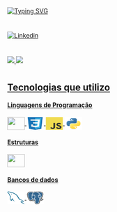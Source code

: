 <!-- Saudação -->

<div>
    <a href="https://git.io/typing-svg"><img src="https://readme-typing-svg.herokuapp.com?font=Fira+Code&pause=1000&color=FFFFFF&center=falso&vCenter=falso&repeat=verdadeiro&width=435&lines=Ol%C3%A1!+eu+sou+o+Kevin+Fonseca." alt="Typing SVG" /></a>
</div>

#
<!-- Redes Sociais -->

[![Linkedin](https://img.shields.io/badge/LinkedIn-0077B5?style=for-the-badge&logo=linkedin&logoColor=white)](https://www.linkedin.com/in/kevin-fonseca-924239236/)

#
<!-- Status da conta Kevin Fonseca -->

<div>
  <a href="https://github.com/sorkevinick">
  <img height="180em" src="https://github-readme-stats.vercel.app/api?username=sorkevinick&show_icons=true&theme=dark"/>
  <img height="180em" src="https://github-readme-stats.vercel.app/api/top-langs/?username=sorkevinick&hide_progress=true&theme=dark"/>
</div>

#

## Tecnologias que utilizo

<div>

  #### Linguagens de Programação
  <img align="center" height="30" width="40" src="https://user-images.githubusercontent.com/84246094/134066180-d11880e0-f92f-47da-9f70-1b5d7c39934b.png">
  <img align="center" height="30" width="40" src="https://raw.githubusercontent.com/devicons/devicon/master/icons/css3/css3-original.svg" alt ="CSS3">
  <img align="center" height="30" width="40" src="https://raw.githubusercontent.com/devicons/devicon/master/icons/javascript/javascript-original.svg">
  <img align="center" height="30" width="40" src="https://raw.githubusercontent.com/devicons/devicon/master/icons/python/python-original.svg">
  
  #### Estruturas
  <img align="center" height="30" width="40" src="https://user-images.githubusercontent.com/84246094/180622105-6de2c096-27b5-4469-8189-7a0175a0a903.png">

  #### Bancos de dados
  <img align="center" height="30" width="40" src="https://raw.githubusercontent.com/devicons/devicon/master/icons/mysql/mysql-original.svg">
  <img align="center" height="30" width="40" src="https://raw.githubusercontent.com/devicons/devicon/master/icons/postgresql/postgresql-original.svg">
</div>

#
    
